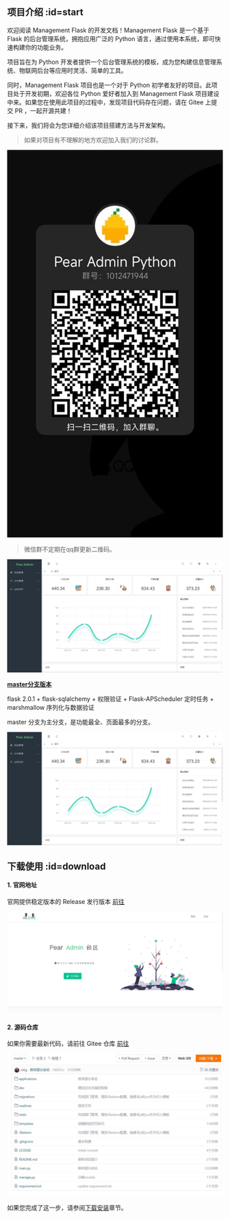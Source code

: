 ## 项目介绍  :id=start

欢迎阅读 Management Flask 的开发文档！Management Flask 是一个基于 Flask 的后台管理系统，拥抱应用广泛的 Python 语言，通过使用本系统，即可快速构建你的功能业务。

项目旨在为 Python 开发者提供一个后台管理系统的模板，成为您构建信息管理系统、物联网后台等应用时灵活、简单的工具。

同时，Management Flask 项目也是一个对于 Python 初学者友好的项目。此项目处于开发初期，欢迎各位 Python 爱好者加入到 Management Flask 项目建设中来。如果您在使用此项目的过程中，发现项目代码存在问题，请在 Gitee 上提交 PR ，一起开源共建！

接下来，我们将会为您详细介绍该项目搭建方法与开发架构。

> 如果对项目有不理解的地方欢迎加入我们的讨论群。

![QQ群](assets/qqgroup.jpg)

> 微信群不定期在qq群更新二维码。

![开始使用](assets/界面演示.jpeg)

**[master分支版本](https://gitee.com/pear-admin/pear-admin-flask/tree/master/)**

flask 2.0.1 +	flask-sqlalchemy + 权限验证 + Flask-APScheduler 定时任务 + marshmallow 序列化与数据验证

master 分支为主分支，是功能最全、页面最多的分支。

![开始使用](assets/界面演示.jpeg)

## 下载使用  :id=download


#### 1. 官网地址

官网提供稳定版本的 Release 发行版本 [前往](http://www.pearadmin.com)

![官方网址](assets/官网地址.jpg)

#### 2. 源码仓库

如果你需要最新代码，请前往 Gitee 仓库 [前往](https://gitee.com/pear-admin/pear-admin-flask)

![源码仓库](assets/源码仓库.jpg)


如果您完成了这一步，请参阅[下载安装](install.md)章节。

